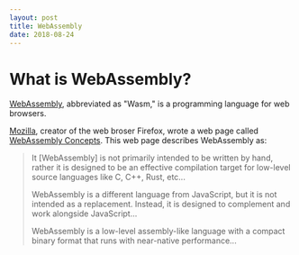 ```yaml
---
layout: post
title: WebAssembly
date: 2018-08-24
---
```


# What is WebAssembly?

[WebAssembly](https://webassembly.org/), abbreviated as "Wasm," is a programming language for web browsers. 

[Mozilla](https://www.mozilla.org/en-US/), creator of the web broser Firefox, wrote a web page called [WebAssembly Concepts](https://developer.mozilla.org/en-US/docs/WebAssembly/Concepts). This web page describes WebAssembly as:

> It [WebAssembly] is not primarily intended to be written by hand, rather it is designed to be an effective compilation target for low-level source languages like C, C++, Rust, etc...
>
> WebAssembly is a different language from JavaScript, but it is not intended as a replacement. Instead, it is designed to complement and work alongside JavaScript...
>
> WebAssembly is a low-level assembly-like language with a compact binary format that runs with near-native performance...
